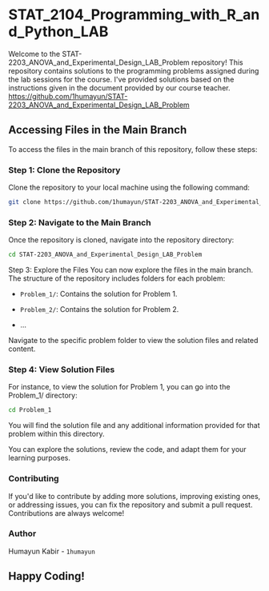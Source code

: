 # STAT_2104_Programming_with_R_and_Python_LAB

Welcome to the STAT-2203_ANOVA_and_Experimental_Design_LAB_Problem repository! This repository contains solutions to the programming problems assigned during the lab sessions for the course. I've provided solutions based on the instructions given in the document provided by our course teacher.
https://github.com/1humayun/STAT-2203_ANOVA_and_Experimental_Design_LAB_Problem
## Accessing Files in the Main Branch

To access the files in the main branch of this repository, follow these steps:

### Step 1: Clone the Repository

Clone the repository to your local machine using the following command:

```bash
git clone https://github.com/1humayun/STAT-2203_ANOVA_and_Experimental_Design_LAB_Problem.git
```
### Step 2: Navigate to the Main Branch

Once the repository is cloned, navigate into the repository directory:

```bash
cd STAT-2203_ANOVA_and_Experimental_Design_LAB_Problem
```
Step 3: Explore the Files
You can now explore the files in the main branch. The structure of the repository includes folders for each problem:

* `Problem_1/`: Contains the solution for Problem 1.

* `Problem_2/`: Contains the solution for Problem 2.

* ...

Navigate to the specific problem folder to view the solution files and related content.

### Step 4: View Solution Files

For instance, to view the solution for Problem 1, you can go into the Problem_1/ directory:

```bash
cd Problem_1
```
You will find the solution file and any additional information provided for that problem within this directory.

You can explore the solutions, review the code, and adapt them for your learning purposes.

### Contributing

If you'd like to contribute by adding more solutions, improving existing ones, or addressing issues, you can fix the repository and submit a pull request. Contributions are always welcome!

### Author

Humayun Kabir - `1humayun`

## Happy Coding!
